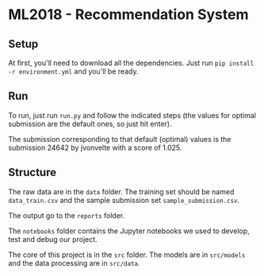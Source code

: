 # ML2018 - Recommendation System
## Setup
At first, you'll need to download all the dependencies.
Just run `pip install -r environment.yml` and you'll be ready.

## Run
To run, just run `run.py` and follow the indicated steps (the values for optimal submission are the default ones, so just hit enter).

The submission corresponding to that default (optimal) values is the submission 24642 by jvonvelte with a score of 1.025.

## Structure
The raw data are in the `data` folder.
The training set should be named `data_train.csv` and the sample submission set `sample_submission.csv`.

The output go to the `reports` folder.

The `notebooks` folder contains the Jupyter notebooks we used to develop, test and debug our project.

The core of this project is in the `src` folder.
The models are in `src/models` and the data processing are in `src/data`.